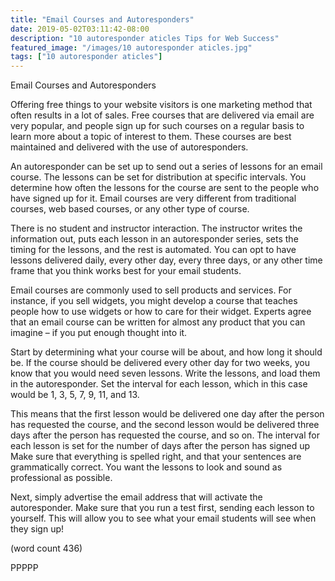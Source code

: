 ```yaml
---
title: "Email Courses and Autoresponders"
date: 2019-05-02T03:11:42-08:00
description: "10 autoresponder aticles Tips for Web Success"
featured_image: "/images/10 autoresponder aticles.jpg"
tags: ["10 autoresponder aticles"]
---
```


Email Courses and Autoresponders

Offering free things to your website visitors is one 
marketing method that often results in a lot of sales. 
Free courses that are delivered via email are very 
popular, and people sign up for such courses on a 
regular basis to learn more about a topic of interest 
to them. These courses are best maintained and 
delivered with the use of autoresponders.

An autoresponder can be set up to send out a 
series of lessons for an email course. The lessons 
can be set for distribution at specific intervals. You 
determine how often the lessons for the course are 
sent to the people who have signed up for it. Email 
courses are very different from traditional courses, 
web based courses, or any other type of course. 

There is no student and instructor interaction. The 
instructor writes the information out, puts each 
lesson in an autoresponder series, sets the timing 
for the lessons, and the rest is automated. You can 
opt to have lessons delivered daily, every other day, 
every three days, or any other time frame that you 
think works best for your email students.

Email courses are commonly used to sell products
and services. For instance, if you sell widgets, you 
might develop a course that teaches people how to 
use widgets or how to care for their widget. Experts 
agree that an email course can be written for 
almost any product that you can imagine – if you 
put enough thought into it.

Start by determining what your course will be about, 
and how long it should be. If the course should be 
delivered every other day for two weeks, you know 
that you would need seven lessons. Write the 
lessons, and load them in the autoresponder. Set 
the interval for each lesson, which in this case would 
be 1, 3, 5, 7, 9, 11, and 13. 

This means that the first lesson would be delivered 
one day after the person has requested the course, 
and the second lesson would be delivered three days
 after the person has requested the course, and so 
on. The interval for each lesson is set for the 
number of days after the person has signed up 
Make sure that everything is spelled right, and that 
your sentences are grammatically correct. You 
want the lessons to look and sound as professional 
as possible.

Next, simply advertise the email address that will 
activate the autoresponder. Make sure that you run
a test first, sending each lesson to yourself. This will 
allow you to see what your email students will see 
when they sign up!

(word count 436)

PPPPP


